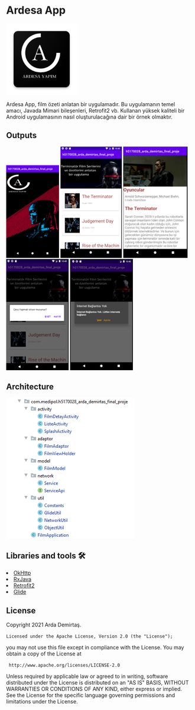 

# Ardesa App
![logo](https://raw.githubusercontent.com/Ardadrts/h5170028finalmobil/master/img/logo..png)
<p>Ardesa App, film özeti anlatan bir uygulamadır.
  Bu uygulamanın temel amacı, Javada Mimari bileşenleri, Retrofit2 vb. Kullanan yüksek kaliteli bir Android uygulamasının nasıl oluşturulacağına dair bir örnek olmaktır.
  
</p>

<h2 id="ekran">Outputs</h2>
<p>
  <img height= "250"  src="https://raw.githubusercontent.com/Ardadrts/h5170028finalmobil/master/Screens/e1ekrani.png" alt="e1ekrani" />
  <img height= "300"  src="https://raw.githubusercontent.com/Ardadrts/h5170028finalmobil/master/Screens/e2ekrani.png" alt="e2ekrani" />
  <img height= "300"  src="https://raw.githubusercontent.com/Ardadrts/h5170028finalmobil/master/Screens/e3ekrani.png" alt="e3ekrani" />
  <img height= "300"  src="https://raw.githubusercontent.com/Ardadrts/h5170028finalmobil/master/Screens/cikisdiyalogu.png" alt="cikisyapdiyalogu" />
  <img height= "300"  src="https://raw.githubusercontent.com/Ardadrts/h5170028finalmobil/master/Screens/internetdiyalog.png" alt="internetdiyalogu" />

</p>

## Architecture

![Architecture](https://raw.githubusercontent.com/Ardadrts/h5170028finalmobil/master/img/mimari..PNG)




## Libraries and tools 🛠
<li><a href="https://github.com/square/okhttp">OkHttp</a></li>
<li><a href="https://github.com/ReactiveX/RxJava">RxJava</a></li>
<li><a href="https://github.com/square/retrofit">Retrofit2</a></li>
<li><a href="https://github.com/bumptech/glide">Glide</a></li>



<h2 id="lisans">License</h2>

Copyright 2021 Arda Demirtaş.

    Licensed under the Apache License, Version 2.0 (the "License");
  you may not use this file except in compliance with the License.
  You may obtain a copy of the License at

     http://www.apache.org/licenses/LICENSE-2.0
  
  Unless required by applicable law or agreed to in writing, software
  distributed under the License is distributed on an "AS IS" BASIS,
  WITHOUT WARRANTIES OR CONDITIONS OF ANY KIND, either express or implied.
  See the License for the specific language governing permissions and
  limitations under the License.

